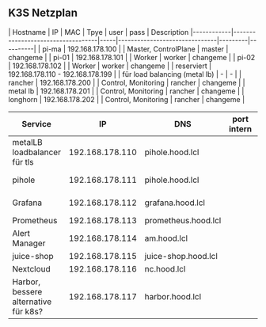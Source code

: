 ## K3S Netzplan

| Hostname   | IP                                | MAC | Tpye                          | user    | pass     | Description 
|------------|-----------------------------------|-----|-------------------------------|---------|----------|
| pi-ma      | 192.168.178.100                   |     | Master, ControlPlane          | master  | changeme |
| pi-01      | 192.168.178.101                   |     | Worker                        | worker  | changeme |
| pi-02      | 192.168.178.102                   |     | Worker                        | worker  | changeme |
| reserviert | 192.168.178.110 - 192.168.178.199 |     | für load balancing (metal lb) | -       | -        |
| rancher    | 192.168.178.200                   |     | Control, Monitoring           | rancher | changeme |
| metal lb   | 192.168.178.201                   |     | Control, Monitoring           | rancher | changeme |
| longhorn   | 192.168.178.202                   |     | Control, Monitoring           | rancher | changeme |

| Service                              | IP              | DNS                 | port intern | port extern | Description                |
|--------------------------------------|-----------------|---------------------|-------------|-------------|----------------------------|
| metalLB loadbalancer für tls         | 192.168.178.110 | pihole.hood.lcl     |             |             | DNS, Ad-Blocker            |
| pihole                               | 192.168.178.111 | pihole.hood.lcl     |             |             | DNS, Ad-Blocker            |
| Grafana                              | 192.168.178.112 | grafana.hood.lcl    |             |             | Monitoring, Visualisierung |
| Prometheus                           | 192.168.178.113 | prometheus.hood.lcl |             |             | TS-DB                      |
| Alert Manager                        | 192.168.178.114 | am.hood.lcl         |             |             |                            |
| juice-shop                           | 192.168.178.115 | juice-shop.hood.lcl |             |             |                            |
| Nextcloud                            | 192.168.178.116 | nc.hood.lcl         |             |             |                            |
| Harbor, bessere alternative für k8s? | 192.168.178.117 | harbor.hood.lcl     |             |             |                            |
